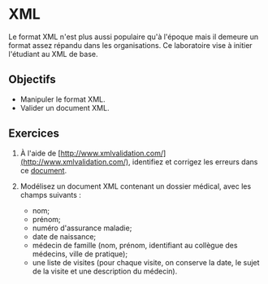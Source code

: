 XML
===

Le format XML n'est plus aussi populaire qu'à l'époque mais il demeure un
format assez répandu dans les organisations. Ce laboratoire vise à initier
l'étudiant au XML de base.

Objectifs
---------

* Manipuler le format XML.
* Valider un document XML.

Exercices
---------

1. À l'aide de [http://www.xmlvalidation.com/](http://www.xmlvalidation.com/), identifiez et
   corrigez les erreurs dans ce [document](xml_avec_erreurs.xml).

2. Modélisez un document XML contenant un dossier médical, avec les champs
   suivants :
   * nom;
   * prénom;
   * numéro d'assurance maladie;
   * date de naissance;
   * médecin de famille (nom, prénom, identifiant au collègue des médecins,
     ville de pratique);
   * une liste de visites (pour chaque visite, on conserve la date, le sujet de
     la visite et une description du médecin).
